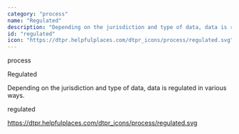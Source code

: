 ```yaml
---
category: "process"
name: "Regulated"
description: "Depending on the jurisdiction and type of data, data is regulated in various ways"
id: "regulated"
icon: "https://dtpr.helpfulplaces.com/dtpr_icons/process/regulated.svg"
---
```

process

Regulated

Depending on the jurisdiction and type of data, data is regulated in 
various ways. 

regulated

https://dtpr.helpfulplaces.com/dtpr_icons/process/regulated.svg